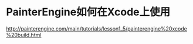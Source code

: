 # PainterEngine如何在Xcode上使用

http://painterengine.com/main/tutorials/lesson1_5/painterengine%20xcode%20build.html
